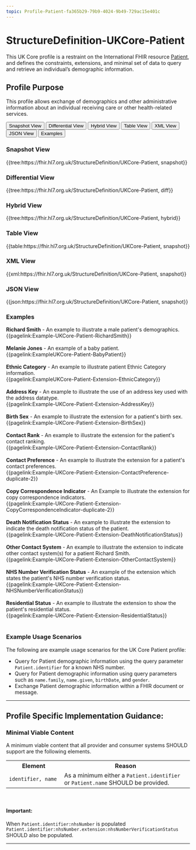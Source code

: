 ```yaml
---
topic: Profile-Patient-fa365b29-79b9-4024-9b49-729ac15e401c
---
```

# StructureDefinition-UKCore-Patient

This UK Core profile is a restraint on the International FHIR resource <a href="https://hl7.org/fhir/R4/patient.html" target="_blank">Patient</a>, and defines the constraints, extensions, and minimal set of data to query and retrieve an individual’s demographic information.

## Profile Purpose
This profile allows exchange of demographics and other administrative information about an individual receiving care or other health-related services.

<div class="tab">
 <button class="tablinks active" onclick="openTab(event, 'Snapshot View')">Snapshot View</button>
  <button class="tablinks" onclick="openTab(event, 'Differential View')">Differential View</button>
  <button class="tablinks" onclick="openTab(event, 'Hybrid View')">Hybrid View</button>
   <button class="tablinks" onclick="openTab(event, 'Table View')">Table View</button>
   <button class="tablinks" onclick="openTab(event, 'XML View')">XML View</button>
   <button class="tablinks" onclick="openTab(event, 'JSON View')">JSON View</button>
  <button class="tablinks" onclick="openTab(event, 'Examples')">Examples</button>
</div>

<div id="Snapshot View" class="tabcontent" style="display:block">
  <h3>Snapshot View</h3>
{{tree:https://fhir.hl7.org.uk/StructureDefinition/UKCore-Patient, snapshot}}
</div>

<div id="Differential View" class="tabcontent">
  <h3>Differential View</h3>
{{tree:https://fhir.hl7.org.uk/StructureDefinition/UKCore-Patient, diff}}
</div>

<div id="Hybrid View" class="tabcontent">
  <h3>Hybrid View</h3>
{{tree:https://fhir.hl7.org.uk/StructureDefinition/UKCore-Patient, hybrid}}
</div>

<div id="Table View" class="tabcontent">
  <h3>Table View</h3>
{{table:https://fhir.hl7.org.uk/StructureDefinition/UKCore-Patient, snapshot}}
</div>

<div id="XML View" class="tabcontent">
  <h3>XML View</h3>
{{xml:https://fhir.hl7.org.uk/StructureDefinition/UKCore-Patient, snapshot}}
</div>

<div id="JSON View" class="tabcontent">
  <h3>JSON View</h3>
{{json:https://fhir.hl7.org.uk/StructureDefinition/UKCore-Patient, snapshot}}
</div>

<div id="Examples" class="tabcontent">
  <h3>Examples</h3>
<b>Richard Smith</b> - An example to illustrate a male patient's demographics. 
</br>
{{pagelink:Example-UKCore-Patient-RichardSmith}}   
<br><br>
<b>Melanie Jones</b> - An example of a baby patient. </br>
{{pagelink:ExampleUKCore-Patient-BabyPatient}}
<br><br>
<b>Ethnic Category</b> - An example to illustrate patient Ethnic Category information. </br>
{{pagelink:ExampleUKCore-Patient-Extension-EthnicCategory}}   <br><br>
<b>Address Key</b> - An example to illustrate the use of an address key used with the address datatype. 
</br>
{{pagelink:Example-UKCore-Patient-Extension-AddressKey}}   
<br><br>
<b>Birth Sex</b> - An example to illustrate the extension for a patient's birth sex. 
</br>
{{pagelink:Example-UKCore-Patient-Extension-BirthSex}}   
<br><br>
<b>Contact Rank</b> - An example to illustrate the extension for the patient's contact ranking. 
</br>
{{pagelink:Example-UKCore-Patient-Extension-ContactRank}}   
<br><br>
<b>Contact Preference</b> - An example to illustrate the extension for a patient's contact preferences. 
</br>
{{pagelink:Example-UKCore-Patient-Extension-ContactPreference-duplicate-2}}   
<br><br>
<b>Copy Correspondence Indicator</b> - An Example to illustrate the extension for copy correspondence indicators. 
</br>
{{pagelink:Example-UKCore-Patient-Extension-CopyCorrespondenceIndicator-duplicate-2}}   
<br><br>
<b>Death Notification Status</b> - An example to illustrate the extension to indicate the death notification status of the patient. 
</br>
{{pagelink:Example-UKCore-Patient-Extension-DeathNotificationStatus}}   
<br><br>
<b>Other Contact System</b> - An example to illustrate the extension to indicate other contact system(s) for a patient Richard Smith. 
</br>
{{pagelink:Example-UKCore-Patient-Extension-OtherContactSystem}}   
<br><br>
<b>NHS Number Verification Status</b> - An example of the extension which states the patient's NHS number verification status. 
</br>
{{pagelink:Example-UKCore-Patient-Extension-NHSNumberVerificationStatus}}   
<br><br>
<b>Residential Status</b> - An example to illustrate the extension to show the patient's residential status. 
</br>
{{pagelink:Example-UKCore-Patient-Extension-ResidentialStatus}}   
<br><br>

</div>

### Example Usage Scenarios ###
The following are example usage scenarios for the UK Core Patient profile:

- Query for Patient demographic information using the query parameter `Patient.identifier` for a known NHS number.
- Query for Patient demographic information using query parameters such as `name.family`, `name.given`, `birthDate`, and `gender`.
- Exchange Patient demographic information within a FHIR document or message.

---

## Profile Specific Implementation Guidance: ##

### Minimal Viable Content

A minimum viable content that all provider and consumer systems SHOULD support are the following elements.

<table id="assets">
<tr>
<th width="30%">Element</th>
<th width="70%">Reason</th>
</tr>
<tr>
<td><code>identifier, name</code></td>
<td>As a minimum either a <code>Patient.identifier</code> or <code>Patient.name</code> SHOULD be provided.</td>
</tr>
</table>
<br>
<div markdown="span" class="alert alert-warning" role="alert"><i class="fa fa-information"></i><h4>Important:</h4>
When <code>Patient.identifier:nhsNumber</code> is populated  <code>Patient.identifier:nhsNumber.extension:nhsNumberVerificationStatus</code>
SHOULD also be populated.
</div>






---
